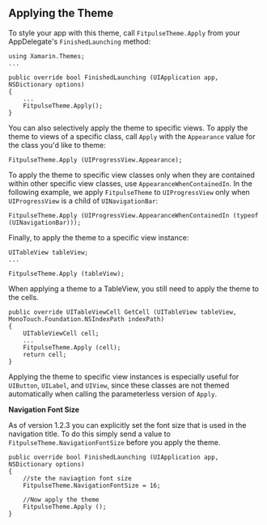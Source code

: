 ## Applying the Theme

To style your app with this theme, call
`FitpulseTheme.Apply` from your AppDelegate's `FinishedLaunching` method:


	using Xamarin.Themes;
	...
	
	public override bool FinishedLaunching (UIApplication app, NSDictionary options)
	{
		...
		FitpulseTheme.Apply();
	}


You can also selectively apply the theme to specific views. To apply the
theme to views of a specific class, call `Apply` with the `Appearance`
value for the class you'd like to theme:


	FitpulseTheme.Apply (UIProgressView.Appearance);


To apply the theme to specific view classes only when they are contained
within other specific view classes, use `AppearanceWhenContainedIn`. In
the following example, we apply `FitpulseTheme` to `UIProgressView` only
when `UIProgressView` is a child of `UINavigationBar`:


	FitpulseTheme.Apply (UIProgressView.AppearanceWhenContainedIn (typeof (UINavigationBar)));

Finally, to apply the theme to a specific view instance:

	UITableView tableView;
	...
	
	FitpulseTheme.Apply (tableView);


When applying a theme to a TableView, you still need to apply the theme to the cells.


	public override UITableViewCell GetCell (UITableView tableView, MonoTouch.Foundation.NSIndexPath indexPath)
	{
		UITableViewCell cell;
		...
		FitpulseTheme.Apply (cell);
		return cell;
	}


Applying the theme to specific view instances is especially useful for `UIButton`,
`UILabel`, and `UIView`, since these classes are not themed automatically when
calling the parameterless version of `Apply`.

**Navigation Font Size**

As of version 1.2.3 you can explicitly set the font size that is used in the navigation title.  To do this simply send a value to `FitpulseTheme.NavigationFontSize` before you apply the theme.
	
	public override bool FinishedLaunching (UIApplication app, NSDictionary options)
	{
		//ste the naviagtion font size
		FitpulseTheme.NavigationFontSize = 16;
		
		//Now apply the theme
		FitpulseTheme.Apply ();
	}